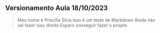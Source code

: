 ## Versionamento Aula 18/10/2023
> Meu nome é Priscilla Silva
> Isso é um teste de Markdown
> Ainda não sei fazer isso direito
> Espero conseguir fazer o projeto